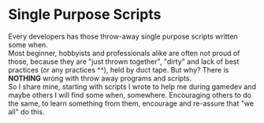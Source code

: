 # Single Purpose Scripts

Every developers has those throw-away single purpose scripts written some when.  
Most beginner, hobbyists and professionals alike are often not proud of those, because they are "just thrown together", "dirty" and lack of best practices (or any practices ^^), held by duct tape.
But why? There is **NOTHING** wrong with throw away programs and scripts.  
So I share mine, starting with scripts I wrote to help me during gamedev and maybe others I will find some when, somewhere.
Encouraging others to do the same, to learn something from them, encourage and re-assure that "we all" do this.
